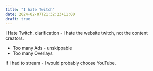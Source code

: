 ```yaml
---
title: "I hate Twitch"
date: 2024-02-07T21:32:23+11:00
draft: true
---
```

I Hate Twitch. clarification - I hate the website twitch, not the content creators.
- Too many Ads - unskippable
- Too many Overlays

If i had to stream - I would probably choose YouTube.


